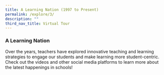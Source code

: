 ```yaml
---
title: A Learning Nation (1997 to Present)
permalink: /explore/3/
description: ""
third_nav_title: Virtual Tour
---
```

### **A Learning Nation**
Over the years, teachers have explored innovative teaching and learning strategies to engage our students and make learning more student-centric. Check out the videos and other social media platforms to learn more about the latest happenings in schools!

